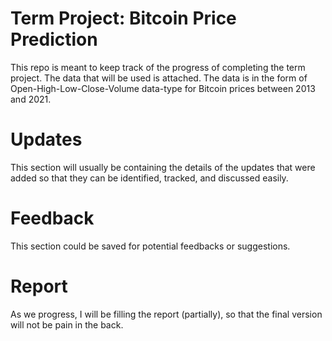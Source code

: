 # Term Project: Bitcoin Price Prediction
This repo is meant to keep track of the progress of completing the term project.
The data that will be used is attached.
The data is in the form of Open-High-Low-Close-Volume data-type for Bitcoin prices between 2013 and 2021.
# Updates
This section will usually be containing the details of the updates that were added so that they can be identified, tracked, and discussed easily.
# Feedback
This section could be saved for potential feedbacks or suggestions.
# Report
As we progress, I will be filling the report (partially), so that the final version will not be pain in the back.
